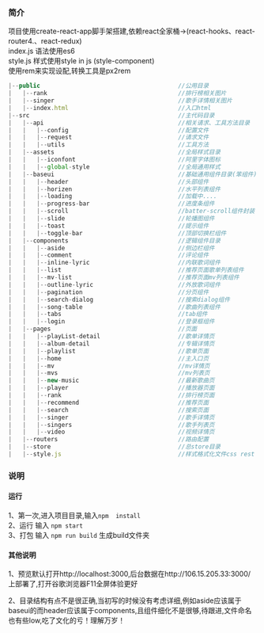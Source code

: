 <!--
 * @Description: README说明
 * @Autor: cn
 * @Date: 2019-10-09 20:38:01
 * @LastEditors: cn
 * @LastEditTime: 2019-12-09 20:27:48
 -->

### 简介
项目使用create-react-app脚手架搭建,依赖react全家桶->(react-hooks、react-router4.、react-redux)  
index.js 语法使用es6  
style.js 样式使用style in js (style-component)  
使用rem来实现设配,转换工具是px2rem  

```js
|--public                                       //公用目录
|   |--rank                                     //排行榜相关图片
|   |--singer                                   //歌手详情相关图片
|   |--index.html                               //入口html
|--src                                          //主代码目录
|   |--api                                      //相关请求、工具方法目录
|   |   |--config                               //配置文件
|   |   |--request                              //请求文件
|   |   |--utils                                //工具方法
|   |--assets                                   //全局样式目录
|   |   |--iconfont                             //阿里字体图标
|   |   |--global-style                         //全局通用样式
|   |--baseui                                   //基础通用组件目录(笨组件)
|   |   |--header                               //头部组件
|   |   |--horizen                              //水平列表组件
|   |   |--loading                              //加载中....
|   |   |--progress-bar                         //进度条组件    
|   |   |--scroll                               //batter-scroll组件封装
|   |   |--slide                                //轮播图组件
|   |   |--toast                                //提示组件
|   |   |--toggle-bar                           //顶部切换栏组件
|   |--components                               //逻辑组件目录
|   |   |--aside                                //侧边栏组件  
|   |   |--comment                              //评论组件
|   |   |--inline-lyric                         //内联歌词组件
|   |   |--list                                 //推荐页面歌单列表组件
|   |   |--mv-list                              //推荐页面mv列表组件
|   |   |--outline-lyric                        //外放歌词组件
|   |   |--pagination                           //分页组件
|   |   |--search-dialog                        //搜索dialog组件
|   |   |--song-table                           //歌曲列表组件
|   |   |--tabs                                 //tab组件
|   |   |--login                                //登录框组件
|   |--pages                                    //页面
|   |   |--playList-detail                      //歌单详情页
|   |   |--album-detail                         //专辑详情页
|   |   |--playlist                             //歌单页面
|   |   |--home                                 //主入口页
|   |   |--mv                                   //mv详情页
|   |   |--mvs                                  //mv列表页
|   |   |--new-music                            //最新歌曲页  
|   |   |--player                               //播放器页面
|   |   |--rank                                 //排行榜页面
|   |   |--recommend                            //推荐页面
|   |   |--search                               //搜索页面
|   |   |--singer                               //歌手详情页
|   |   |--singers                              //歌手列表页
|   |   |--video                                //视频详情页
|   |--routers                                  //路由配置
|   |--store                                    //总store目录
|   |--style.js                                 //样式格式化文件css rest                               

```


### 说明

#### 运行
1、第一次,进入项目目录,输入`npm  install`  
2、运行 输入 `npm start`  
3、打包 输入 `npm run build` 生成build文件夹  

#### 其他说明
1、预览默认打开http://localhost:3000,后台数据在http://106.15.205.33:3000/上部署了,打开谷歌浏览器F11全屏体验更好  

2、目录结构有点不是很正确,当初写的时候没有考虑详细,例如aside应该属于baseui的而header应该属于components,且组件细化不是很够,待跟进,文件命名也有些low,吃了文化的亏！理解万岁！
